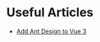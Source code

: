 # Useful Articles
- [Add Ant Design to Vue 3](https://dev.to/kachidk/using-ant-design-vue-in-nuxt-3-534e)